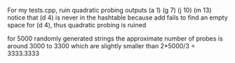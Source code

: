 For my tests.cpp, ruin quadratic probing outputs
(a 1)
(g 7)
(j 10)
(m 13)
notice that (d 4) is never in the hashtable because add fails to find an empty space for (d 4), thus quadratic probing is ruined

for 5000 randomly generated strings
the approximate number of probes is around 3000 to 3300 which are slightly smaller than 2*5000/3 = 3333.3333
